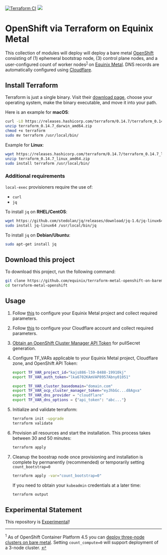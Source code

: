 [![Terraform CI](https://github.com/equinix/terraform-metal-openshift-on-baremetal/workflows/Terraform%20CI/badge.svg)](https://github.com/equinix/terraform-metal-openshift-on-baremetal/actions?query=workflow%3A%22Terraform+CI%22) [![](https://img.shields.io/badge/stability-experimental-red.svg)](#experimental-statatement)

# OpenShift via Terraform on Equinix Metal

This collection of modules will deploy will deploy a bare metal [OpenShift](https://docs.openshift.com/container-platform/latest/installing/installing_bare_metal/installing-bare-metal.html) consisting of (1) ephemeral bootstrap node, (3) control plane nodes, and a user-configured count of worker nodes<sup>[1](#3nodedeployment)</sup> on [Equinix Metal](https://metal.equinix.com). DNS records are automatically configured using [Cloudflare](http://cloudflare.com).

## Install Terraform

Terraform is just a single binary. Visit their [download page](https://www.terraform.io/downloads.html), choose your operating system, make the binary executable, and move it into your path.

Here is an example for **macOS**:

```bash
curl -LO https://releases.hashicorp.com/terraform/0.14.7/terraform_0.14.7_darwin_amd64.zip
unzip terraform_0.14.7_darwin_amd64.zip
chmod +x terraform
sudo mv terraform /usr/local/bin/
```

Example for **Linux**:

```bash
wget https://releases.hashicorp.com/terraform/0.14.7/terraform_0.14.7_linux_amd64.zip
unzip terraform_0.14.7_linux_amd64.zip
sudo install terraform /usr/local/bin/
```

### Additional requirements

`local-exec` provisioners require the use of:

- `curl`
- `jq`

To install `jq` on **RHEL/CentOS**:

```bash
wget https://github.com/stedolan/jq/releases/download/jq-1.6/jq-linux64
sudo install jq-linux64 /usr/local/bin/jq
```

To install `jq` on **Debian/Ubuntu**:

```bash
sudo apt-get install jq
```

## Download this project

To download this project, run the following command:

```bash
git clone https://github.com/equinix/terraform-metal-openshift-on-baremetal.git
cd terraform-metal-openshift
```

## Usage

1. Follow [this](PACKET.md) to configure your Equinix Metal project and collect required parameters.

1. Follow [this](CLOUDFLARE.md) to configure your Cloudflare account and collect required parameters.

1. [Obtain an OpenShift Cluster Manager API Token](https://cloud.redhat.com/openshift/token) for pullSecret generation.

1. Configure TF_VARs applicable to your Equinix Metal project, Cloudflare zone, and OpenShift API Token:

    ```bash
    export TF_VAR_project_id="kajs886-l59-8488-19910kj"
    export TF_VAR_auth_token="lka6702KAmVAP8957Abny01051"

    export TF_VAR_cluster_basedomain="domain.com"
    export TF_VAR_ocp_cluster_manager_token="eyJhbGc...d8Agva"
    export TF_VAR_dns_provider = "cloudflare"
    export TF_VAR_dns_options = {"api_token": "abc..."}
    ```

1. Initialize and validate terraform:

    ```bash
    terraform init -upgrade
    terraform validate
    ```

1. Provision all resources and start the installation. This process takes between 30 and 50 minutes:

    ```bash
    terraform apply
    ```

1. Cleanup the boostrap node once provisioning and installation is complete by permanently (recommended) or temporarily setting `count_bootstrap=0`

    ```bash
    terraform apply -var="count_bootstrap=0"
    ```

    If you need to obtain your `kubeadmin` credentials at a later time:

    ```sh
    terraform output
    ```

## Experimental Statement

This repository is [Experimental](https://github.com/packethost/standards/blob/master/experimental-statement.md)!

---

<a name="3nodedeployment"><sup>1</sup></a> As of OpenShift Container Platform 4.5 you can [deploy three-node clusters on bare metal](https://docs.openshift.com/container-platform/4.5/installing/installing_bare_metal/installing-bare-metal.html#installation-three-node-cluster_installing-bare-metal). Setting `count_compute=0` will support deployment of a 3-node cluster. [↩](#openshift-via-terraform-on-equinix-metal)
